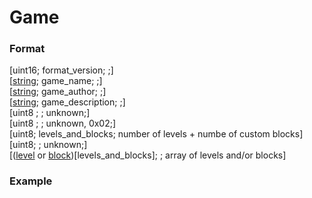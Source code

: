 # Game
### Format
[uint16; format_version; ;]\
[[string](https://github.com); game_name; ;]\
[[string](https://github.com); game_author; ;]\
[[string](https://github.com); game_description; ;]\
[uint8 ; ; unknown;]\
[uint8 ; ; unknown, 0x02;]\
[uint8; levels_and_blocks; number of levels + numbe of custom blocks]\
[uint8; ; unknown;]\
[([level](https://github.com) or [block](https://github.com))[levels_and_blocks]; ; array of levels and/or blocks]
### Example